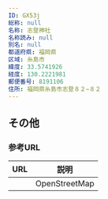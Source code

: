 ```yaml
---
ID: GX53j
総称: null
名称: 志登神社
名称読み: null
別名: null
都道府県: 福岡県
区域: 糸島市
緯度: 33.5741926
経度: 130.2221981
郵便番号: 8191106
住所: 福岡県糸島市志登８２−８２
---
```


## その他

### 参考URL

| URL | 説明          |
| --- | ------------- |
|     | OpenStreetMap |
